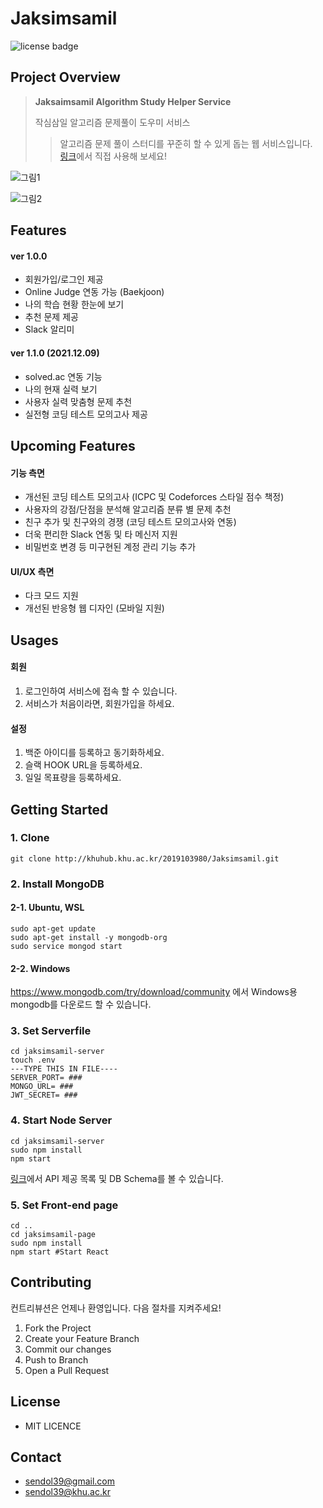 # Jaksimsamil

![license badge](https://img.shields.io/github/license/FacerAin/OSS-Jaksimsamil)

## Project Overview

> **Jaksaimsamil Algorithm Study Helper Service**
>
> 작심삼일 알고리즘 문제풀이 도우미 서비스<br/>
>
> > 알고리즘 문제 풀이 스터디를 꾸준히 할 수 있게 돕는 웹 서비스입니다.
> > <br> [링크](http://facerain.dcom.club)에서 직접 사용해 보세요!

![그림1](https://i.imgur.com/gwX8n0U.png)

![그림2](https://i.imgur.com/EhgBOCS.png)

## Features

#### ver 1.0.0
- 회원가입/로그인 제공
- Online Judge 연동 가능 (Baekjoon)
- 나의 학습 현황 한눈에 보기
- 추천 문제 제공
- Slack 알리미

#### ver 1.1.0 (2021.12.09)
- solved.ac 연동 기능
- 나의 현재 실력 보기
- 사용자 실력 맞춤형 문제 추천
- 실전형 코딩 테스트 모의고사 제공

## Upcoming Features

#### 기능 측면
- 개선된 코딩 테스트 모의고사 (ICPC 및 Codeforces 스타일 점수 책정)
- 사용자의 강점/단점을 분석해 알고리즘 분류 별 문제 추천
- 친구 추가 및 친구와의 경쟁 (코딩 테스트 모의고사와 연동)
- 더욱 편리한 Slack 연동 및 타 메신저 지원
- 비밀번호 변경 등 미구현된 계정 관리 기능 추가

#### UI/UX 측면
- 다크 모드 지원
- 개선된 반응형 웹 디자인 (모바일 지원)

## Usages

#### 회원

1. 로그인하여 서비스에 접속 할 수 있습니다.
2. 서비스가 처음이라면, 회원가입을 하세요.
   <br>

#### 설정

1. 백준 아이디를 등록하고 동기화하세요.
2. 슬랙 HOOK URL을 등록하세요.
3. 일일 목표량을 등록하세요.

## Getting Started

### 1. Clone

```
git clone http://khuhub.khu.ac.kr/2019103980/Jaksimsamil.git
```

### 2. Install MongoDB

#### 2-1. Ubuntu, WSL

```
sudo apt-get update
sudo apt-get install -y mongodb-org
sudo service mongod start
```

#### 2-2. Windows

https://www.mongodb.com/try/download/community 에서 Windows용 mongodb를 다운로드 할 수 있습니다.

### 3. Set Serverfile

```
cd jaksimsamil-server
touch .env
---TYPE THIS IN FILE----
SERVER_PORT= ###
MONGO_URL= ###
JWT_SECRET= ###
```

### 4. Start Node Server

```
cd jaksimsamil-server
sudo npm install
npm start
```

[링크](/jaksimsamil-server/README.md)에서 API 제공 목록 및 DB Schema를 볼 수 있습니다.
<br>

### 5. Set Front-end page

```
cd ..
cd jaksimsamil-page
sudo npm install
npm start #Start React
```

## Contributing

컨트리뷰션은 언제나 환영입니다. 다음 절차를 지켜주세요!

1. Fork the Project
2. Create your Feature Branch
3. Commit our changes
4. Push to Branch
5. Open a Pull Request

## License

- MIT LICENCE

## Contact

- sendol39@gmail.com
- sendol39@khu.ac.kr
